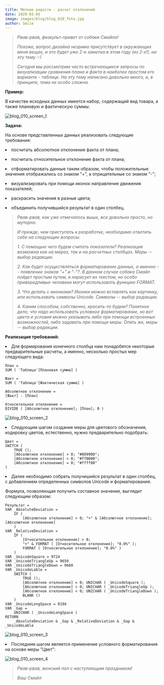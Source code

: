 ```yaml
---
title: Мелкие радости - расчет отклонений
date: 2020-03-05
image: images/blog/blog_010_foto.jpg
author: Smile
---
```


> *Рвав-рвав, физкульт-привет от собаки Смайла!*
>
> *Похоже, вопрос дизайна незримо присутствует в окружающих меня вещах, и это будет уже 2-я заметка в этом году (из 2-х!), на эту тему :-)* 
>
> *Сегодня мы рассмотрим часто встречающиеся запросы по визуализации сравнения плана и факта в наиболее простом его варианте - таблице. На эту тему написано довольно много, и, в принципе, тема не особо сложна.*


**Пример:**

В качестве исходных данных имеется набор, содержащий вид товара, а также плановую и фактическую суммы.

![blog_010_screen_1](https://kkadikin.ru/images/blog/blog_010_screen_1.jpg)


**Задача:**

На основе представленных данных реализовать следующие требования:

**<li>** посчитать абсолютное отклонение факта от плана;

**<li>** посчитать относительное отклонение факта от плана;

**<li>** отформатировать данные таким образом, чтобы положительные значения отображались со знаком "+", а отрицательные со знаком "-";

**<li>** визуализировать при помощи иконок направление движения показателей;

**<li>** раскрасить значения в разные цвета;

**<li>** объединить получившийся результат в один столбец.


> *Рвав-рвав, как уже отмечалось выше, все довольно просто, но муторно.* 
>
> *И прежде, чем приступать к разработке, необходимо ответить себе на следующие вопросы:*
>
> *1. С помощью чего будем считать показатели? Реализация возможна как на мерах, так и на расчетных столбцах. Меры -- выбор редакции.*
>
> *2. Как будет осуществляться форматирование данных, а именно -- появление знаков "+" и "-"?. В данном случае собака Смайл пойдет простым путем, и нарисует их текстом, но особо привередливые человеки могут использовать функцию FORMAT.*
>
> *3. Что делать с иконками? Иконки можно вставлять как картинку, или использовать символы Unicode. Символы -- выбор редакции.* 
>
> *4. Каким способом, собственно, красить-то будем? Понятное дело, что надо использовать условное форматирование, но вот цвета и условия можно указывать либо при помощи встроенных возможностей, либо задавать при помощи меры. Опять же, меры -- выбор редакции.*


**Реализация требований:**

**<li>** Для формирования конечного столбца нам понадобятся некоторые предварительные расчеты, а именно, несколько простых мер следующего вида:

```dax
План =
SUM ( 'Таблица'[Плановая сумма] )
```

```dax
Факт =
SUM ( 'Таблица'[Фактическая сумма] )
```

```dax
Абсолютное отклонение =
[Факт] - [План]
```

```dax
Относительное отклонение =
DIVIDE ( [Абсолютное отклонение]; [План]; 0 )
```

![blog_010_screen_2](https://kkadikin.ru/images/blog/blog_010_screen_2.jpg)


**<li>** Следующим шагом создание меры для цветового обозначения, кодировку цветов, естественно, нужно предварительно подобрать:

```dax
Цвет = 
SWITCH (
    TRUE ();
    [Абсолютное отклонение] > 0; "#009900";
    [Абсолютное отклонение] < 0; "#ff0000";
    [Абсолютное отклонение] = 0; "#ffff00"
)
```

**<li>**  Далее необходимо собрать получишийся результат в один столбец, с добавлением определенных символов Unicode и форматирования.

Формула, позволяющая получить составное значение, выглядит следующим образом:

```dax
Результат = 
VAR _AbsoluteDeviation =
    IF ( 
        [Абсолютное отклонение] > 0; "+" & [Абсолютное отклонение]; [Абсолютное отклонение] 
    )
VAR _RelativeDeviation =
    IF (
        [Относительное отклонение] > 0;
        "+" & FORMAT ( [Относительное отклонение]; "0.0%" );
        FORMAT ( [Относительное отклонение]; "0.0%" )
    )
VAR _UnicodeSquare = 9724
VAR _UnicodeTriangleUp = 9650
VAR _UnicodeTriangleDown = 9660
VAR _UnicodeLable =
    SWITCH (
        TRUE ();
        [Абсолютное отклонение] = 0; UNICHAR ( _UnicodeSquare );
        [Абсолютное отклонение] > 0; UNICHAR ( _UnicodeTriangleUp );
        [Абсолютное отклонение] < 0; UNICHAR ( _UnicodeTriangleDown );
        BLANK ()
    )
VAR _UnicodeLongSpace = 8194
VAR _Gap =
    UNICHAR ( _UnicodeLongSpace )
RETURN
    _AbsoluteDeviation & _Gap & _RelativeDeviation & _Gap & _UnicodeLable
```

![blog_010_screen_3](https://kkadikin.ru/images/blog/blog_010_screen_3.jpg)

**<li>**  Последним шагом является применение условного форматирования на основе меры "Цвет":

![blog_010_screen_4](https://kkadikin.ru/images/blog/blog_010_screen_4.jpg)

> *Рвав-рвав, женский пол с наступающим праздником!*
>
> *Ваш Смайл*